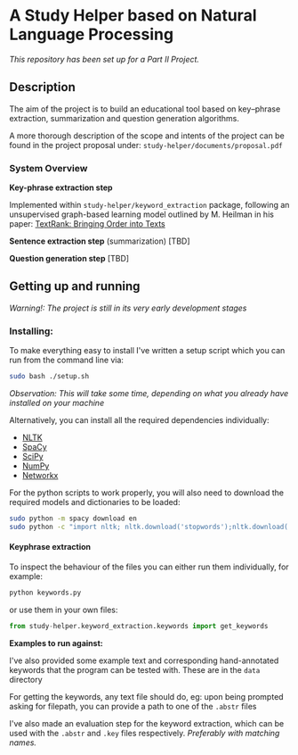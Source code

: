 A Study Helper based on Natural Language Processing 
===

*This repository has been set up for a Part II Project.* 
## Description
The aim of the project is to build an educational tool based on key–phrase extraction, summarization and question generation algorithms.

A more thorough description of the scope and intents of the project can be found 
in the project proposal under: ```study-helper/documents/proposal.pdf```

### System Overview

**Key-phrase extraction step**

Implemented within ``study-helper/keyword_extraction`` package, 
following an unsupervised graph-based learning model outlined by M. Heilman in his paper: [TextRank: Bringing Order into Texts](https://web.eecs.umich.edu/~mihalcea/papers/mihalcea.emnlp04.pdf)

**Sentence extraction step** (summarization)
[TBD]

**Question generation step**
[TBD]

## Getting up and running 

*Warning!: The project is still in its very early development stages*

### Installing:

To make everything easy to install I've written a setup script which you can run
from the command line via: 

```bash
sudo bash ./setup.sh
```

*Observation: This will take some time, depending on what you already have installed on your machine*

Alternatively, you can install all the required dependencies individually: 

* [NLTK]()
* [SpaCy]()
* [SciPy]()
* [NumPy]()
* [Networkx]()

For the python scripts to work properly, you will also need to 
download the required models and dictionaries to be loaded:

```bash
sudo python -m spacy download en
sudo python -c "import nltk; nltk.download('stopwords');nltk.download('punkt');nltk.download('wordnet'); nltk.download('averaged_perceptron_tagger')"
```

#### Keyphrase extraction

To inspect the behaviour of the files you can either run them individually, for example:

```bash
python keywords.py
```

or use them in your own files:

```python
from study-helper.keyword_extraction.keywords import get_keywords
```

**Examples to run against:**

I've also provided some example text and corresponding hand-annotated keywords 
that the program can be tested with. These are in the `data` directory

For getting the keywords, any text file should do, eg: upon being prompted
asking for filepath, you can provide a path to one of the `.abstr` files 

I've also made an evaluation step for the keyword extraction, which can be used 
with the ``.abstr`` and ``.key`` files respectively. *Preferably with matching names.*

